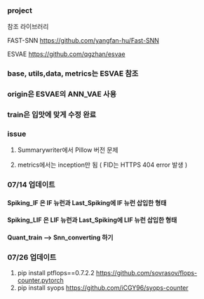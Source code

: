 ### project
참조 라이브러리

FAST-SNN https://github.com/yangfan-hu/Fast-SNN

ESVAE https://github.com/qgzhan/esvae

### base, utils,data, metrics는 ESVAE 참조
### origin은 ESVAE의 ANN_VAE 사용 
### train은 입맛에 맞게 수정 완료 

### issue

1. Summarywriter에서 Pillow 버전 문제

2. metrics에서는 inception만 됨 ( FID는 HTTPS 404 error 발생 )

### 07/14 업데이트 
#### Spiking_IF 은 IF 뉴런과 Last_Spiking에 IF 뉴런 삽입한 형태
#### Spiking_LIF 은 LIF 뉴런과 Last_Spiking에 LIF 뉴런 삽입한 형태
#### Quant_train --> Snn_converting 하기 


### 07/26 업데이트
1. pip install ptflops==0.7.2.2 https://github.com/sovrasov/flops-counter.pytorch 
2. pip install syops https://github.com/iCGY96/syops-counter 